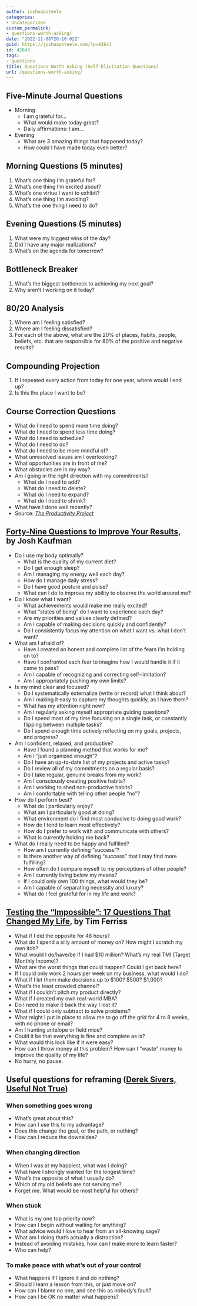 ```yaml
---
author: joshuapsteele
categories:
- Uncategorized
custom_permalink:
- questions-worth-asking/
date: "2022-11-08T20:10:02Z"
guid: https://joshuapsteele.com/?p=42643
id: 42643
tags:
- questions
title: Questions Worth Asking (Self-Elicitation Questions)
url: /questions-worth-asking/
---
```


## Five-Minute Journal Questions

- Morning 
    - I am grateful for…
    - What would make today great?
    - Daily affirmations: I am…
- Evening 
    - What are 3 amazing things that happened today?
    - How could I have made today even better?

## Morning Questions (5 minutes)

1. What’s one thing I’m grateful for?
2. What’s one thing I’m excited about?
3. What’s one virtue I want to exhibit?
4. What’s one thing I’m avoiding?
5. What’s the one thing I need to do?

## Evening Questions (5 minutes)

1. What were my biggest wins of the day?
2. Did I have any major realizations?
3. What’s on the agenda for tomorrow?

## Bottleneck Breaker

1. What’s the biggest bottleneck to achieving my next goal?
2. Why aren’t I working on it today?

## 80/20 Analysis

1. Where am I feeling satisfied?
2. Where am I feeling dissatisfied?
3. For each of the above, what are the 20% of places, habits, people, beliefs, etc. that are responsible for 80% of the positive and negative results?

## Compounding Projection

1. If I repeated every action from today for one year, where would I end up?
2. Is this the place I want to be?

## Course Correction Questions

- What do I need to spend more time doing?
- What do I need to spend less time doing?
- What do I need to schedule?
- What do I need to do?
- What do I need to be more mindful of?
- What unresolved issues am I overlooking?
- What opportunities are in front of me?
- What obstacles are in my way?
- Am I going in the right direction with my commitments? 
    - What do I need to add?
    - What do I need to delete?
    - What do I need to expand?
    - What do I need to shrink?
- What have I done well recently?
- Source: [*The Productivity Project*](https://amzn.to/3FYbLCC)

## [Forty-Nine Questions to Improve Your Results](https://joshkaufman.net/49-questions-better-results/), by Josh Kaufman

- Do I use my body optimally? 
    - What is the quality of my current diet?
    - Do I get enough sleep?
    - Am I managing my energy well each day?
    - How do I manage daily stress?
    - Do I have good posture and poise?
    - What can I do to improve my ability to observe the world around me?
- Do I know what I want? 
    - What achievements would make me really excited?
    - What “states of being” do I want to experience each day?
    - Are my priorities and values clearly defined?
    - Am I capable of making decisions quickly and confidently?
    - Do I consistently focus my attention on what I want vs. what I don’t want?
- What am I afraid of? 
    - Have I created an honest and complete list of the fears I’m holding on to?
    - Have I confronted each fear to imagine how I would handle it if it came to pass?
    - Am I capable of recognizing and correcting self-limitation?
    - Am I appropriately pushing my own limits?
- Is my mind clear and focused? 
    - Do I systematically externalize (write or record) what I think about?
    - Am I making it easy to capture my thoughts quickly, as I have them?
    - What has my attention right now?
    - Am I regularly asking myself appropriate guiding questions?
    - Do I spend most of my time focusing on a single task, or constantly flipping between multiple tasks?
    - Do I spend enough time actively reflecting on my goals, projects, and progress?
- Am I confident, relaxed, and productive? 
    - Have I found a planning method that works for me?
    - Am I “just organized enough”?
    - Do I have an up-to-date list of my projects and active tasks?
    - Do I review all of my commitments on a regular basis?
    - Do I take regular, genuine breaks from my work?
    - Am I consciously creating positive habits?
    - Am I working to shed non-productive habits?
    - Am I comfortable with telling other people “no”?
- How do I perform best? 
    - What do I particularly enjoy?
    - What am I particularly good at doing?
    - What environment do I find most conducive to doing good work?
    - How do I tend to learn most effectively?
    - How do I prefer to work with and communicate with others?
    - What is currently holding me back?
- What do I really need to be happy and fulfilled? 
    - How am I currently defining “success”?
    - Is there another way of defining “success” that I may find more fulfilling?
    - How often do I compare myself to my perceptions of other people?
    - Am I currently living below my means?
    - If I could only own 100 things, what would they be?
    - Am I capable of separating necessity and luxury?
    - What do I feel grateful for in my life and work?

## [Testing the “Impossible”: 17 Questions That Changed My Life](https://tim.blog/2016/12/07/testing-the-impossible-17-questions-that-changed-my-life/), by Tim Ferriss

- What if I did the opposite for 48 hours?
- What do I spend a silly amount of money on? How might I scratch my own itch?
- What would I do/have/be if I had $10 million? What’s my real TMI (Target Monthly Income)?
- What are the worst things that could happen? Could I get back here?
- If I could only work 2 hours per week on my business, what would I do?
- What if I let them make decisions up to $100? $500? $1,000?
- What’s the least crowded channel?
- What if I couldn’t pitch my product directly?
- What if I created my own real-world MBA?
- Do I need to make it back the way I lost it?
- What if I could only subtract to solve problems?
- What might I put in place to allow me to go off the grid for 4 to 8 weeks, with no phone or email?
- Am I hunting antelope or field mice?
- Could it be that everything is fine and complete as is?
- What would this look like if it were easy?
- How can I throw money at this problem? How can I “waste” money to improve the quality of my life?
- No hurry, no pause.

## Useful questions for reframing ([Derek Sivers, Useful Not True](https://sive.rs/u))

### When something goes wrong

- What’s great about this?
- How can I use this to my advantage?
- Does this change the goal, or the path, or nothing?
- How can I reduce the downsides? 

### When changing direction

- When I was at my happiest, what was I doing?
- What have I strongly wanted for the longest time?
- What’s the opposite of what I usually do?
- Which of my old beliefs are not serving me?
- Forget me. What would be most helpful for others? 

### When stuck

- What is my one top priority now?
- How can I begin without waiting for anything?
- What advice would I love to hear from an all-knowing sage?
- What am I doing that’s actually a distraction?
- Instead of avoiding mistakes, how can I make more to learn faster?
- Who can help? 

### To make peace with what’s out of your control

- What happens if I ignore it and do nothing?
- Should I learn a lesson from this, or just move on?
- How can I blame no one, and see this as nobody’s fault?
- How can I be OK no matter what happens? 
